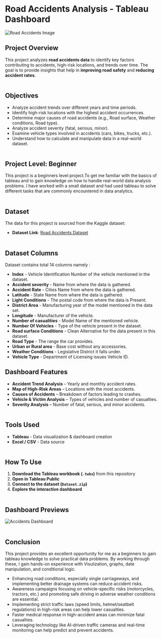 # Road Accidents Analysis - Tableau Dashboard  

![Road Accidents Image](https://github.com/user-attachments/assets/f4b373e5-1d3b-4958-a218-d250c813669c)

## Project Overview
This project analyzes **road accidents data** to identify key factors contributing to accidents, high-risk locations, and trends over time. The goal is to provide insights that help in **improving road safety** and **reducing accident rates**.   <br><br>


## Objectives
- Analyze accident trends over different years and time periods.  
- Identify high-risk locations with the highest accident occurrences.  
- Determine major causes of road accidents (e.g., Road surface, Weather conditions, Road type).  
- Analyze accident severity (fatal, serious, minor).  
- Examine vehicle types involved in accidents (cars, bikes, trucks, etc.).   
- Understand how to calculate and manipulate data in a real-world dataset.<br><br>


## Project Level: Beginner
This project is a beginners level project.To get me familiar with the basics of tableau and to gain knowledge on how to handle real-world data analysis problems. I have worked with a small dataset and had used tableau to solve different tasks that are commonly encountered in data analytics.<br><br>


## Dataset
The data for this project is sourced from the Kaggle dataset:
 - **Dataset Link**: [Road Accidents Dataset](https://www.kaggle.com/datasets/nezukokamaado/road-accident-casualties-dataset)<br><br>


## Dataset Columns
Dataset contains total 14 columns namely :

- **Index** - Vehicle Identification Number of the vehicle mentioned in the dataset.
- **Accident severity** - Name from where the data is gathered.
- **Accident Rate** - Cities Name from where the data is gathered.
- **Latitude** - State Name from where the data is gathered.
- **Light Conditions** - The postal code from where the data is Present.
- **District Area** - Manufacturing year of the model mentioned in the data set.
- **Longitude** - Manufacturer of the vehicle.
- **Number of casualities** - Model Name of the mentioned vehicle.
- **Number Of Vehicles** - Type of the vehicle present in the dataset.
- **Road surface Conditions** - Clean Alternative for the data present in this dataset.
- **Road Type** - The range the car provides.
- **Urban or Rural area** - Base cost without any accessories.
- **Weather Conditions** - Legislative District it falls under.
- **Vehicle Type** - Department of Licensing issues Vehicle ID.


## Dashboard Features 

- **Accident Trend Analysis** – Yearly and monthly accident rates.  
- **Map of High-Risk Areas** – Locations with the most accidents.  
- **Causes of Accidents** – Breakdown of factors leading to crashes.   
- **Vehicle & Victim Analysis** – Types of vehicles and number of casualties.  
- **Severity Analysis** – Number of fatal, serious, and minor accidents.  <br><br>


## Tools Used  

- **Tableau** - Data visualization & dashboard creation
- **Excel / CSV** - Data source <br><br>


## How To Use  

1. **Download the Tableau workbook (`.twbx`)** from this repository  
2. **Open in Tableau Public**  
3. **Connect to the dataset (`Dataset.zip`)**  
4. **Explore the interactive dashboard**<br><br>


## Dashboard Previews

![Accidents Dashboard](https://github.com/user-attachments/assets/e20f38d1-222c-4621-83ab-010b5fddc65e)<br><br>


## Conclusion
This project provides an excellent opportunity for me as a beginners to gain tableau knowledge to solve practical data problems. By working through these, I gain hands-on experience with Visulization, graphs, date manipulation, and conditional logic.

- Enhancing road conditions, especially single carriageways, and implementing better drainage systems can reduce accident risks.
- Awareness campaigns focusing on vehicle-specific risks (motorcycles, tractors, etc.) and promoting safe driving in adverse weather conditions are essential.
- Implementing strict traffic laws (speed limits, helmet/seatbelt regulations) in high-risk areas can help lower casualties.
- Faster medical response in high-accident areas can minimize fatal casualties.
- Leveraging technology like AI-driven traffic cameras and real-time monitoring can help predict and prevent accidents.










